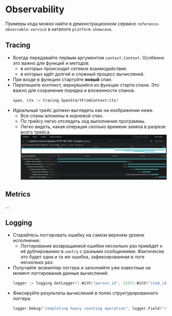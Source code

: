 # Observability

Примеры кода можно найти в демонстрационном
сервисе `reference-observable-service` в каталоге `platform-showcase`.

## Tracing

* Всегда передавайте первым аргументом `context.Context`. Особенно это важно для
  функций и методов:
    * в которых происходит сетевое взаимодействие.
    * в которых идёт долгий и сложный процесс вычислений.
* При входе в функцию стартуйте **новый** спан.
* Перепишите контекст, вернувшийся из функции старта спана. Это важно для
  сохранения порядка и вложенности спанов.
  ```go
  span, ctx := tracing.SpanStartFromContext(ctx)
  ```
* Идеальный трейс должен выглядеть как на изображении ниже.
    * Все спаны вложены в корневой спан.
    * По трейсу легко отследить ход выполнения программы.
    * Легко видеть, какая операция сколько времени заняла в разрезе всего
      трейса.
      ![Идеально выглядящий трейс](asset/tracing_trace_example.png)

## Metrics

...

## Logging

* Старайтесь логгировать ошибку на самом верхнем уровне исполнения.
    * Логгирование возвращаемой ошибки несоклько раз привёдет к её дублированию
      в `sentry` с разными сообщениями. Фактически это будет одна и та же
      ошибка, зафиксированная в логе несколько раз.
* Получайте экземпляр логгера и заполняйте уже известные на момент логгирования
  данные вычислений:
  ```go
  logger := logging.GetLogger().With("person_id", 1337).With("item_id", 9999)
  ```
* Фиксируйте результаты вычислений в полях структурированного логгера.
  ```go
  logger.Debug("completing heavy counting operation", logger.Field("result", 42))
  ```
